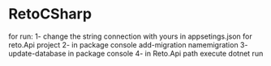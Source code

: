 # RetoCSharp
for run:
1- change the string connection with yours in appsetings.json for reto.Api project
2- in package console add-migration namemigration
3- update-database in package console
4- in Reto.Api path execute dotnet run
